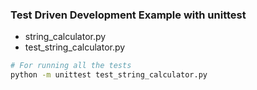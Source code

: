 ### Test Driven Development Example with unittest
- string_calculator.py
- test_string_calculator.py


```bash
# For running all the tests
python -m unittest test_string_calculator.py
```